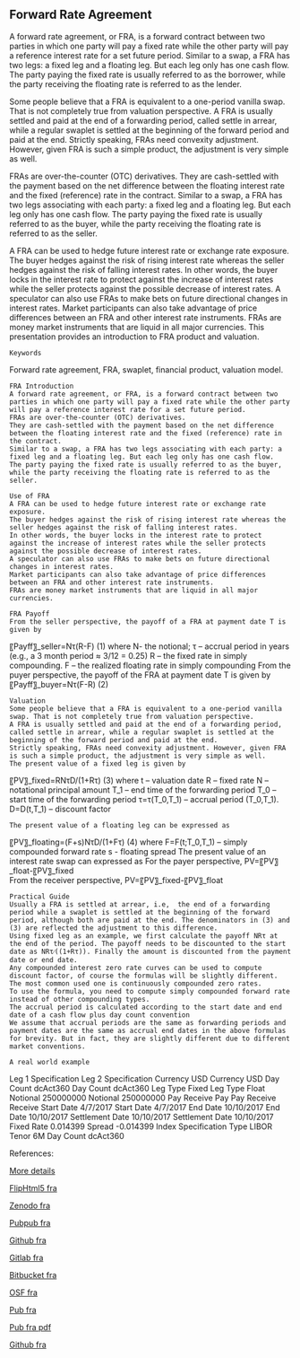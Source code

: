 ## Forward Rate Agreement
   
A forward rate agreement, or FRA, is a forward contract between two parties in which one party will pay a fixed rate while the other party will pay a reference interest rate for a set future period. Similar to a swap, a FRA has two legs: a fixed leg and a floating leg. But each leg only has one cash flow. The party paying the fixed rate is usually referred to as the borrower, while the party receiving the floating rate is referred to as the lender.

Some people believe that a FRA is equivalent to a one-period vanilla swap. That is not completely true from valuation perspective. A FRA is usually settled and paid at the end of a forwarding period, called settle in arrear, while a regular swaplet is settled at the beginning of the forward period and paid at the end. Strictly speaking, FRAs need convexity adjustment. However, given FRA is such a simple product, the adjustment is very simple as well. 

FRAs are over-the-counter (OTC) derivatives. They are cash-settled with the payment based on the net difference between the floating interest rate and the fixed (reference) rate in the contract. Similar to a swap, a FRA has two legs associating with each party: a fixed leg and a floating leg. But each leg only has one cash flow. The party paying the fixed rate is usually referred to as the buyer, while the party receiving the floating rate is referred to as the seller.

A FRA can be used to hedge future interest rate or exchange rate exposure. The buyer hedges against the risk of rising interest rate whereas the seller hedges against the risk of falling interest rates. In other words, the buyer locks in the interest rate to protect against the increase of interest rates while the seller protects against the possible decrease of interest rates. A speculator can also use FRAs to make bets on future directional changes in interest rates. Market participants can also take advantage of price differences between an FRA and other interest rate instruments. FRAs are money market instruments that are liquid in all major currencies. This presentation provides an introduction to FRA product and valuation. 

	Keywords
Forward rate agreement, FRA, swaplet, financial product, valuation model.

	FRA Introduction
	A forward rate agreement, or FRA, is a forward contract between two parties in which one party will pay a fixed rate while the other party will pay a reference interest rate for a set future period.
	FRAs are over-the-counter (OTC) derivatives.
	They are cash-settled with the payment based on the net difference between the floating interest rate and the fixed (reference) rate in the contract.
	Similar to a swap, a FRA has two legs associating with each party: a fixed leg and a floating leg. But each leg only has one cash flow.
	The party paying the fixed rate is usually referred to as the buyer, while the party receiving the floating rate is referred to as the seller.

	Use of FRA
	A FRA can be used to hedge future interest rate or exchange rate exposure.
	The buyer hedges against the risk of rising interest rate whereas the seller hedges against the risk of falling interest rates.
	In other words, the buyer locks in the interest rate to protect against the increase of interest rates while the seller protects against the possible decrease of interest rates.
	A speculator can also use FRAs to make bets on future directional changes in interest rates.
	Market participants can also take advantage of price differences between an FRA and other interest rate instruments.
	FRAs are money market instruments that are liquid in all major currencies.

	FRA Payoff
	From the seller perspective, the payoff of a FRA at payment date T is given by
〖Payff〗_seller=Nτ(R-F)		(1)
where 
N- the notional;
 τ – accrual period in years (e.g., a 3 month period ≈ 3/12 = 0.25)
R – the fixed rate in simply compounding.
F – the realized floating rate in simply compounding
	From the puyer perspective, the payoff of the FRA at payment date T is given by
〖Payff〗_buyer=Nτ(F-R)		(2)

	Valuation
	Some people believe that a FRA is equivalent to a one-period vanilla swap. That is not completely true from valuation perspective. 
	A FRA is usually settled and paid at the end of a forwarding period, called settle in arrear, while a regular swaplet is settled at the beginning of the forward period and paid at the end. 
	Strictly speaking, FRAs need convexity adjustment. However, given FRA is such a simple product, the adjustment is very simple as well.
	The present value of a fixed leg is given by
〖PV〗_fixed=RNτD/(1+Rτ)		(3)
where
	t   –  valuation date
	R  – fixed rate
	N  – notational principal amount
	T_1 – end time of the forwarding period
	T_0 – start time of the forwarding period
	τ=τ(T_0,T_1)  – accrual period (T_0,T_1).
	D=D(t,T_1)  –  discount factor

	The present value of a floating leg can be expressed as
〖PV〗_floating=(F+s)NτD/(1+Fτ)		(4)
where
	F=F(t;T_0,T_1) – simply compounded forward rate
	s -  floating spread
	The present value of an interest rate swap can expressed as
	For the payer perspective, PV=〖PV〗_float-〖PV〗_fixed		
	From the receiver perspective, PV=〖PV〗_fixed-〖PV〗_float

	Practical Guide
	Usually a FRA is settled at arrear, i.e,  the end of a forwarding period while a swaplet is settled at the beginning of the forward period, although both are paid at the end. The denominators in (3) and (3) are reflected the adjustment to this difference.
	Using fixed leg as an example, we first calculate the payoff NRτ at the end of the period. The payoff needs to be discounted to the start date as NRτ⁄((1+Rτ)). Finally the amount is discounted from the payment date or end date.
	Any compounded interest zero rate curves can be used to compute discount factor, of course the formulas will be slightly different. The most common used one is continuously compounded zero rates.
	To use the formula, you need to compute simply compounded forward rate instead of other compounding types.
	The accrual period is calculated according to the start date and end date of a cash flow plus day count convention 
	We assume that accrual periods are the same as forwarding periods and payment dates are the same as accrual end dates in the above formulas for brevity. But in fact, they are slightly different due to different market conventions.

	A real world example
Leg 1 Specification	Leg 2 Specification
Currency	USD	Currency	USD
Day Count	dcAct360	Day Count	dcAct360
Leg Type	Fixed	Leg Type	Float
Notional	250000000	Notional	250000000
Pay Receive	Pay	Pay Receive	Receive
Start Date	4/7/2017	Start Date	4/7/2017
End Date	10/10/2017	End Date	10/10/2017
Settlement Date	10/10/2017	Settlement Date	10/10/2017
Fixed Rate	0.014399	Spread	-0.014399
		Index Specification
		Type	LIBOR
		Tenor	6M
		Day Count	dcAct360


References:

		
[More details](./IrFra-33.pdf)
   
[FlipHtml5 fra](https://fliphtml5.com/download/download-pdf-file.php?str=x0DZh9GTud3bENXamADO5UjM5ITPkl0av9mY)
   
[Zenodo fra](https://zenodo.org/record/4031737/files/IrFra-33.pdf)
   
[Pubpub fra](https://interestrate.pubpub.org/pub/gy0flby2/download/pdf)
   
[Github fra](https://github.com/alanwhite1203/irFra/raw/main/IrFra-33.pdf)
   
[Gitlab fra](https://gitlab.com/cmrm11/irfra/-/raw/master/IrFra-33.pdf)
   
[Bitbucket fra](https://bitbucket.org/cmrm11/irfra/downloads/IrFra-33.pdf)
   
[OSF fra](https://osf.io/k8v2q/download)

[Pub fra](https://interestrate.pubpub.org/pub/gy0flby2/release/1)

[Pub fra pdf](https://assets.pubpub.org/q8zv76np/71597600836643.pdf)

[Github fra](https://github.com/alanwhite1203/irFra/raw/main/IrFra-33.pdf)

